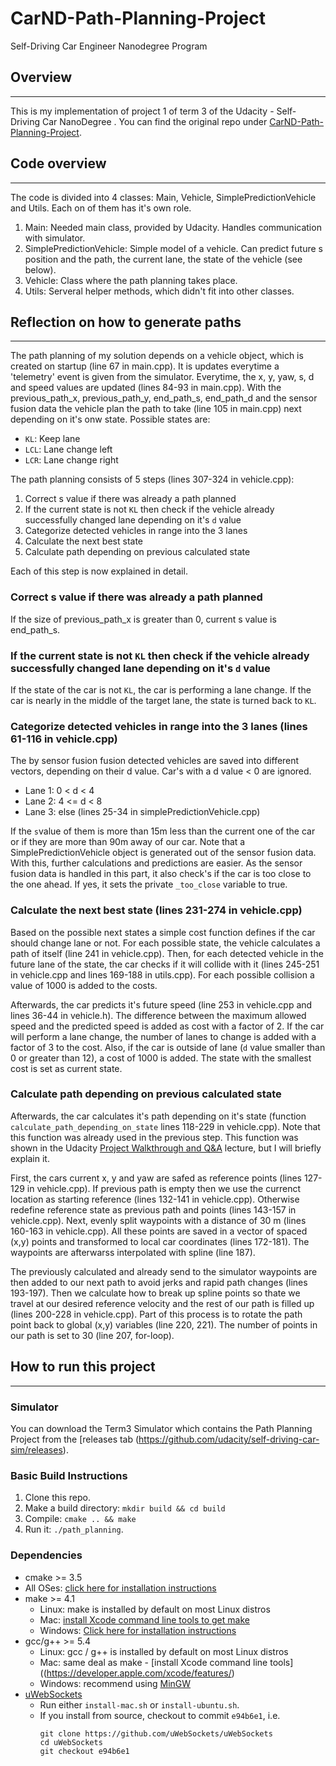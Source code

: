 # CarND-Path-Planning-Project
Self-Driving Car Engineer Nanodegree Program

## Overview
---
This is my implementation of project 1 of term 3 of the Udacity - Self-Driving Car NanoDegree . You can find the original repo under [CarND-Path-Planning-Project](https://github.com/udacity/CarND-Path-Planning-Project).

## Code overview
---
The code is divided into 4 classes: Main, Vehicle, SimplePredictionVehicle and Utils. Each on of them has it's own role.
1. Main: Needed main class, provided by Udacity. Handles communication with simulator.
2. SimplePredictionVehicle: Simple model of a vehicle. Can predict future s position and the path, the current lane, the state of the vehicle (see below).
3. Vehicle: Class where the path planning takes place.
4. Utils: Serveral helper methods, which didn't fit into other classes.

## Reflection on how to generate paths
---
The path planning of my solution depends on a vehicle object, which is created on startup (line 67 in main.cpp). It is updates everytime a 'telemetry' event is given from the simulator. Everytime, the x, y, yaw, s, d and speed values are updated (lines 84-93 in main.cpp). With the previous_path_x, previous_path_y, end_path_s, end_path_d and the sensor fusion data the vehicle plan the path to take (line 105 in main.cpp) next depending on it's onw state. Possible states are:
* `KL`: Keep lane
* `LCL`: Lane change left
* `LCR`: Lane change right

The path planning consists of 5 steps (lines 307-324 in vehicle.cpp):
1. Correct s value if there was already a path planned
2. If the current state is not `KL` then check if the vehicle already successfully changed lane depending on it's `d` value
3. Categorize detected vehicles in range into the 3 lanes
4. Calculate the next best state
5. Calculate path depending on previous calculated state

Each of this step is now explained in detail.

### Correct s value if there was already a path planned
If the size of previous_path_x is greater than 0, current s value is end_path_s.

### If the current state is not `KL` then check if the vehicle already successfully changed lane depending on it's `d` value
If the state of the car is not `KL`, the car is performing a lane change. If the car is nearly in the middle of the target lane, the state is turned back to `KL`.

### Categorize detected vehicles in range into the 3 lanes (lines 61-116 in vehicle.cpp)
The by sensor fusion fusion detected vehicles are saved into different vectors, depending on their d value. Car's with a d value < 0 are ignored.
* Lane 1: 0 < d < 4
* Lane 2: 4 <= d < 8
* Lane 3: else (lines 25-34 in simplePredictionVehicle.cpp)

If the `s`value of them is more than 15m less than the current one of the car or if they are more than 90m away of our car.
Note that a SimplePredictionVehicle object is generated out of the sensor fusion data. With this, further calculations and predictions are easier. As the sensor fusion data is handled in this part, it also check's if the car is too close to the one ahead. If yes, it sets the private `_too_close` variable to true.

### Calculate the next best state (lines 231-274 in vehicle.cpp)
Based on the possible next states a simple cost function defines if the car should change lane or not. For each possible state, the vehicle calculates a path of itself (line 241 in vehicle.cpp). Then, for each detected vehicle in the future lane of the state, the car checks if it will collide with it (lines 245-251 in vehicle.cpp and lines 169-188 in utils.cpp). For each possible collision a value of 1000 is added to the costs.

Afterwards, the car predicts it's future speed (line 253 in vehicle.cpp and lines 36-44 in vehicle.h). The difference between the maximum allowed speed and the predicted speed is added as cost with a factor of 2. If the car will perform a lane change, the number of lanes to change is added with a factor of 3 to the cost. Also, if the car is outside of lane (`d` value smaller than 0 or greater than 12), a cost of 1000 is added. The state with the smallest cost is set as current state.

### Calculate path depending on previous calculated state
Afterwards, the car calculates it's path depending on it's state (function `calculate_path_depending_on_state` lines 118-229 in vehicle.cpp). Note that this function was already used in the previous step. This function was shown in the Udacity [Project Walkthrough and Q&A](https://classroom.udacity.com/nanodegrees/nd013/parts/6047fe34-d93c-4f50-8336-b70ef10cb4b2/modules/27800789-bc8e-4adc-afe0-ec781e82ceae/lessons/23add5c6-7004-47ad-b169-49a5d7b1c1cb/concepts/3bdfeb8c-8dd6-49a7-9d08-beff6703792d) lecture, but I will briefly explain it.

First, the cars current x, y and yaw are safed as reference points (lines 127-129 in vehicle.cpp). If previous path is empty then we use the currenct location as starting reference (lines 132-141 in vehicle.cpp). Otherwise redefine reference state as previous path and points (lines 143-157 in vehicle.cpp). Next, evenly split waypoints with a distance of 30 m (lines 160-163 in vehicle.cpp). All these points are saved in a vector of spaced (x,y) points and transformed to local car coordinates (lines 172-181). The waypoints are afterwarss interpolated with spline (line 187).

The previously calculated and already send to the simulator waypoints are then added to our next path to avoid jerks and rapid path changes (lines 193-197). Then we calculate how to break up spline points so thate we travel at our desired reference velocity and the rest of our path is filled up (lines 200-228 in vehicle.cpp). Part of this process is to rotate the path point back to global (x,y) variables (line 220, 221). The number of points in our path is set to 30 (line 207, for-loop).


## How to run this project
---
### Simulator
You can download the Term3 Simulator which contains the Path Planning Project from the [releases tab (https://github.com/udacity/self-driving-car-sim/releases).

### Basic Build Instructions

1. Clone this repo.
2. Make a build directory: `mkdir build && cd build`
3. Compile: `cmake .. && make`
4. Run it: `./path_planning`.

### Dependencies

* cmake >= 3.5
 * All OSes: [click here for installation instructions](https://cmake.org/install/)
* make >= 4.1
  * Linux: make is installed by default on most Linux distros
  * Mac: [install Xcode command line tools to get make](https://developer.apple.com/xcode/features/)
  * Windows: [Click here for installation instructions](http://gnuwin32.sourceforge.net/packages/make.htm)
* gcc/g++ >= 5.4
  * Linux: gcc / g++ is installed by default on most Linux distros
  * Mac: same deal as make - [install Xcode command line tools]((https://developer.apple.com/xcode/features/)
  * Windows: recommend using [MinGW](http://www.mingw.org/)
* [uWebSockets](https://github.com/uWebSockets/uWebSockets)
  * Run either `install-mac.sh` or `install-ubuntu.sh`.
  * If you install from source, checkout to commit `e94b6e1`, i.e.
    ```
    git clone https://github.com/uWebSockets/uWebSockets 
    cd uWebSockets
    git checkout e94b6e1
    ```

